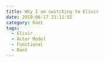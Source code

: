 ```yaml
---
title: Why I am switching to Elixir
date: 2019-06-17 21:11:52
category: Rant
tags: 
  - Elixir
  - Actor Model
  - Functional
  - Rant
---
```

